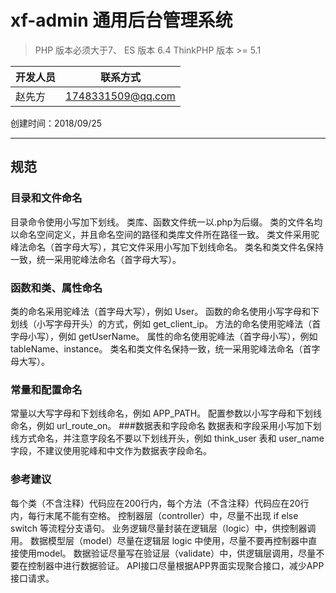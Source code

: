 xf-admin 通用后台管理系统
===============
> PHP 版本必须大于7、
> ES 版本 6.4
> ThinkPHP 版本 >= 5.1

|   开发人员 |   联系方式 |
| --- | --- |
|  赵先方  |  1748331509@qq.com   |


创建时间：2018/09/25

***

## 规范
### 目录和文件命名
目录命令使用小写加下划线。
类库、函数文件统一以.php为后缀。
类的文件名均以命名空间定义，并且命名空间的路径和类库文件所在路径一致。
类文件采用驼峰法命名（首字母大写），其它文件采用小写加下划线命名。
类名和类文件名保持一致，统一采用驼峰法命名（首字母大写）。
### 函数和类、属性命名
类的命名采用驼峰法（首字母大写），例如 User。
函数的命名使用小写字母和下划线（小写字母开头）的方式，例如 get_client_ip。
方法的命名使用驼峰法（首字母小写），例如 getUserName。
属性的命名使用驼峰法（首字母小写），例如 tableName、instance。
类名和类文件名保持一致，统一采用驼峰法命名（首字母大写）。
### 常量和配置命名
常量以大写字母和下划线命名，例如 APP_PATH。
配置参数以小写字母和下划线命名，例如 url_route_on。
###数据表和字段命名
数据表和字段采用小写加下划线方式命名，并注意字段名不要以下划线开头，例如 think_user 表和 user_name字段，不建议使用驼峰和中文作为数据表字段命名。
### 参考建议
每个类（不含注释）代码应在200行内，每个方法（不含注释）代码应在20行内，每行末尾不能有空格。
控制器层（controller）中，尽量不出现 if else switch 等流程分支语句。
业务逻辑尽量封装在逻辑层（logic）中，供控制器调用。
数据模型层（model）尽量在逻辑层 logic 中使用，尽量不要再控制器中直接使用model。
数据验证尽量写在验证层（validate）中，供逻辑层调用，尽量不要在控制器中进行数据验证。
API接口尽量根据APP界面实现聚合接口，减少APP接口请求。
